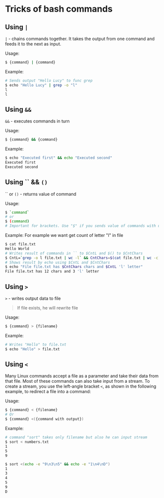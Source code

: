 # Tricks of bash commands

## Using `|`
`|` - chains commands together. It takes the output from one command and feeds it to the next as input.

Usage:
```bash
$ {command} | {command}
```

Example:
```bash
# Sends output "Hello Lucy" to func grep
$ echo "Hello Lucy" | grep -o "l"
l
l
```

## Using `&&`
`&&` - executes commands in turn

Usage:
```bash
$ {command} && {command}
```

Example:
```bash
$ echo "Executed first" && echo "Executed second"
Executed first
Executed second
```

## Using `` && `()`
`` or `()` - returns value of command

Usage:
```bash
$ `command`
# or
$ (command)
# Important for brackets. Use "$" if you sends value of commands with using pipe "|" to variable
```

Example:
For example we want get count of letter "l" in file
```bash
$ cat file.txt
Hello World
# Writes result of commands in `` to $CntL and $() to $CntChars
$ CntL=`grep -o l file.txt | wc -l` && CntChars=$(cat file.txt | wc -c)
# Shows result by echo using $CntL and $CntChars
$ echo "File file.txt has $CntChars chars and $CntL 'l' letter"
File file.txt has 12 chars and 3 'l' letter
```
## Using `>`
`>` - writes output data to file
> If file exists, he will rewrite file

Usage:
```bash
$ {command} > {filename}
```

Example:
```bash
# Writes "Hello" to file.txt
$ echo "Hello" > file.txt
```

## Using `<`
Many Linux commands accept a file as a parameter and take their data from that file. Most of these commands can also take input from a stream. To create a stream, you use the left-angle bracket `<`, as shown in the following example, to redirect a file into a command:

Usage:
```bash
$ {command} < {filename}
# Or
$ {command} <({command with output})
```

Example:
```bash
# command "sort" takes only filename but also he can input stream
$ sort < numbers.txt
1
5
9
```

```bash 
$ sort <(echo -e "9\n3\n5" && echo -e "1\n4\nD")
1
3
4
5
9
D
```
